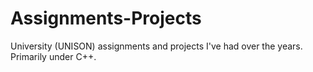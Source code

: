 # Assignments-Projects
University (UNISON) assignments and projects I've had over the years. Primarily under C++.
